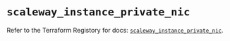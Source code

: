 # `scaleway_instance_private_nic`

Refer to the Terraform Registory for docs: [`scaleway_instance_private_nic`](https://registry.terraform.io/providers/scaleway/scaleway/2.18.0/docs/resources/instance_private_nic).
